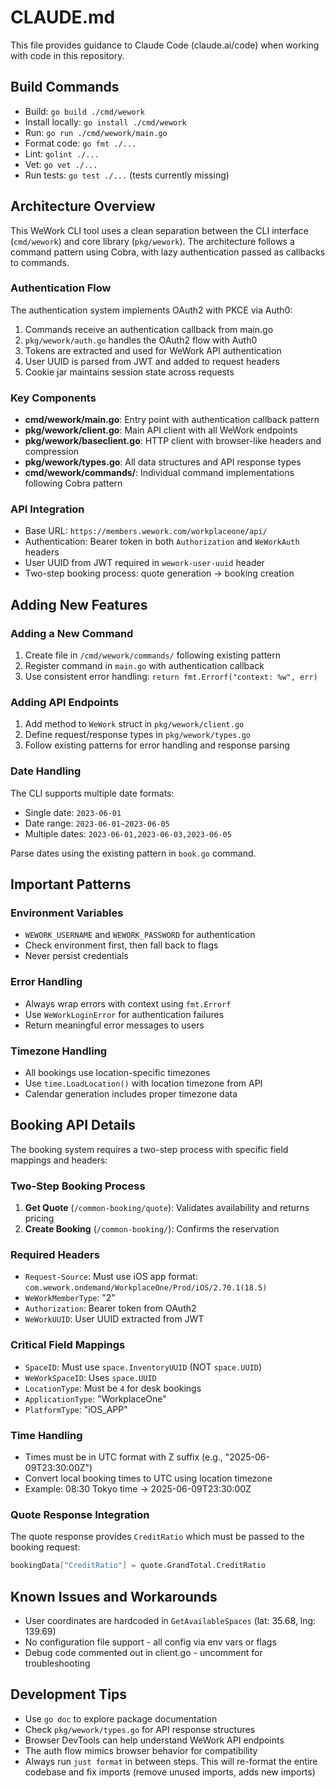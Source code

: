 # CLAUDE.md

This file provides guidance to Claude Code (claude.ai/code) when working with code in this repository.

## Build Commands

- Build: `go build ./cmd/wework`
- Install locally: `go install ./cmd/wework`
- Run: `go run ./cmd/wework/main.go`
- Format code: `go fmt ./...`
- Lint: `golint ./...`
- Vet: `go vet ./...`
- Run tests: `go test ./...` (tests currently missing)

## Architecture Overview

This WeWork CLI tool uses a clean separation between the CLI interface (`cmd/wework`) and core library (`pkg/wework`). The architecture follows a command pattern using Cobra, with lazy authentication passed as callbacks to commands.

### Authentication Flow

The authentication system implements OAuth2 with PKCE via Auth0:
1. Commands receive an authentication callback from main.go
2. `pkg/wework/auth.go` handles the OAuth2 flow with Auth0
3. Tokens are extracted and used for WeWork API authentication
4. User UUID is parsed from JWT and added to request headers
5. Cookie jar maintains session state across requests

### Key Components

- **cmd/wework/main.go**: Entry point with authentication callback pattern
- **pkg/wework/client.go**: Main API client with all WeWork endpoints
- **pkg/wework/baseclient.go**: HTTP client with browser-like headers and compression
- **pkg/wework/types.go**: All data structures and API response types
- **cmd/wework/commands/**: Individual command implementations following Cobra pattern

### API Integration

- Base URL: `https://members.wework.com/workplaceone/api/`
- Authentication: Bearer token in both `Authorization` and `WeWorkAuth` headers
- User UUID from JWT required in `wework-user-uuid` header
- Two-step booking process: quote generation → booking creation

## Adding New Features

### Adding a New Command
1. Create file in `/cmd/wework/commands/` following existing pattern
2. Register command in `main.go` with authentication callback
3. Use consistent error handling: `return fmt.Errorf("context: %w", err)`

### Adding API Endpoints
1. Add method to `WeWork` struct in `pkg/wework/client.go`
2. Define request/response types in `pkg/wework/types.go`
3. Follow existing patterns for error handling and response parsing

### Date Handling
The CLI supports multiple date formats:
- Single date: `2023-06-01`
- Date range: `2023-06-01~2023-06-05`
- Multiple dates: `2023-06-01,2023-06-03,2023-06-05`

Parse dates using the existing pattern in `book.go` command.

## Important Patterns

### Environment Variables
- `WEWORK_USERNAME` and `WEWORK_PASSWORD` for authentication
- Check environment first, then fall back to flags
- Never persist credentials

### Error Handling
- Always wrap errors with context using `fmt.Errorf`
- Use `WeWorkLoginError` for authentication failures
- Return meaningful error messages to users

### Timezone Handling
- All bookings use location-specific timezones
- Use `time.LoadLocation()` with location timezone from API
- Calendar generation includes proper timezone data

## Booking API Details

The booking system requires a two-step process with specific field mappings and headers:

### Two-Step Booking Process
1. **Get Quote** (`/common-booking/quote`): Validates availability and returns pricing
2. **Create Booking** (`/common-booking/`): Confirms the reservation

### Required Headers
- `Request-Source`: Must use iOS app format: `com.wework.ondemand/WorkplaceOne/Prod/iOS/2.70.1(18.5)`
- `WeWorkMemberType`: "2"
- `Authorization`: Bearer token from OAuth2
- `WeWorkUUID`: User UUID extracted from JWT

### Critical Field Mappings
- `SpaceID`: Must use `space.InventoryUUID` (NOT `space.UUID`)
- `WeWorkSpaceID`: Uses `space.UUID`
- `LocationType`: Must be `4` for desk bookings
- `ApplicationType`: "WorkplaceOne"
- `PlatformType`: "iOS_APP"

### Time Handling
- Times must be in UTC format with Z suffix (e.g., "2025-06-09T23:30:00Z")
- Convert local booking times to UTC using location timezone
- Example: 08:30 Tokyo time → 2025-06-09T23:30:00Z

### Quote Response Integration
The quote response provides `CreditRatio` which must be passed to the booking request:
```go
bookingData["CreditRatio"] = quote.GrandTotal.CreditRatio
```

## Known Issues and Workarounds

- User coordinates are hardcoded in `GetAvailableSpaces` (lat: 35.68, lng: 139.69)
- No configuration file support - all config via env vars or flags
- Debug code commented out in client.go - uncomment for troubleshooting

## Development Tips

- Use `go doc` to explore package documentation
- Check `pkg/wework/types.go` for API response structures
- Browser DevTools can help understand WeWork API endpoints
- The auth flow mimics browser behavior for compatibility
- Always run `just format` in between steps. This will re-format the entire codebase and fix imports (remove unused imports, adds new imports)
